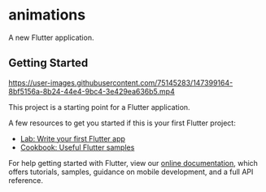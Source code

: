 # animations

A new Flutter application.

## Getting Started

https://user-images.githubusercontent.com/75145283/147399164-8bf5156a-8b24-44e4-9bc4-3e429ea636b5.mp4

This project is a starting point for a Flutter application.

A few resources to get you started if this is your first Flutter project:

- [Lab: Write your first Flutter app](https://flutter.dev/docs/get-started/codelab)
- [Cookbook: Useful Flutter samples](https://flutter.dev/docs/cookbook)

For help getting started with Flutter, view our
[online documentation](https://flutter.dev/docs), which offers tutorials,
samples, guidance on mobile development, and a full API reference.
